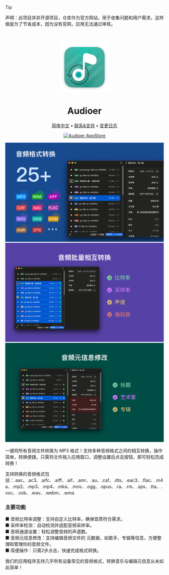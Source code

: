 <!--idoc:ignore:start-->
> [!TIP]
> 声明：此项目并非开源项目，仓库作为官方网站，用于收集问题和用户需求。这样做是为了节省成本，因为没有官网，应用无法通过审核。
<!--idoc:ignore:end-->

<div align="center">
  <br />
  <br />
  <img src="./assets/logo.png" width="160" height="160">
  <h1>
    Audioer
  </h1>
  <!--rehype:style=border: 0;-->
  <p>
    <a href="./README.zh.md">简体中文</a> • 
    <a target="_blank" href="https://github.com/jaywcjlove/Audioer/issues/new?template=bug_report_cn.yml">联系&支持</a> • 
    <a href="https://github.com/jaywcjlove/Audioer/releases">变更日志</a>
  </p>
  <p>
    <a target="_blank" href="https://apps.apple.com/app/Audioer/6743841447" title="Audioer for macOS">
      <img alt="Audioer AppStore" src="https://jaywcjlove.github.io/sb/download/macos.svg" height="51">
    </a>
  </p>
</div>

![Audioer 1](./assets/screenshots-1-cn.png)
![Audioer 2](./assets/screenshots-2-cn.png)
![Audioer 3](./assets/screenshots-3-cn.png)

一键将所有音频文件转换为 MP3 格式！支持多种音频格式之间的相互转换，操作简单，转换便捷。只需将文件拖入应用窗口，调整设置后点击按钮，即可轻松完成转换！

支持转换的音频格式包括：.aac、.ac3、.aifc、.aiff、.aif、.amr、.au、.caf、.dts、.eac3、.flac、.m4a、.mp2、.mp3、.mp4、.mka、.mov、.ogg、.opus、.ra、.rm、.spx、.tta、.voc、.vob、.wav、.webm、.wma

### 主要功能

■ 音频比特率调整：支持自定义比特率，确保音质符合需求。  
■ 采样率检测：自动检测并适配音频采样率。  
■ 音频通道设置：轻松调整音频的声道数。  
■ 音频元信息修改：支持编辑音频文件的 元数据，如歌手、专辑等信息，方便整理和管理你的音频文件。  
■ 简便操作：只需2步点击，快速完成格式转换。  

我们的应用程序支持几乎所有设备常见的音频格式，转换音乐与编辑元信息从未如此简单！

